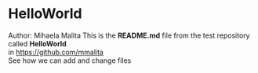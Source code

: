 # HelloWorld 
Author: Mihaela Malita
This is the <b>README.md</b> file from the test repository called <b>HelloWorld</b>  <br>
in <a href="https://github.com/mmalita">https://github.com/mmalita</a> <br>
See how we can add and change files
